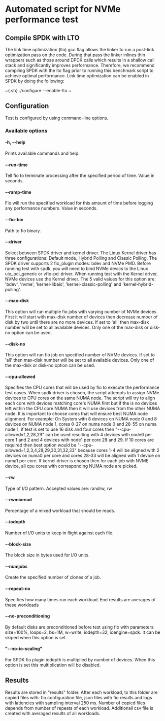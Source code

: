 # Automated script for NVMe performance test

## Compile SPDK with LTO

The link time optimization (lto) gcc flag allows the linker to run a post-link optimization pass on the code. During
that pass the linker inlines thin wrappers such as those around DPDK calls which results in a shallow call stack and
significantly improves performance. Therefore, we recommend compiling SPDK with the lto flag prior to running this
benchmark script to achieve optimal performance.
Link time optimization can be enabled in SPDK by doing the following:

~{.sh}
./configure --enable-lto
~

## Configuration

Test is configured by using command-line options.

### Available options

#### -h, --help

Prints available commands and help.

#### --run-time

Tell fio to terminate processing after the specified period of time. Value in seconds.

#### --ramp-time

Fio will run the specified workload for this amount of time before logging any performance numbers.
Value in seconds.

#### --fio-bin

Path to fio binary.

#### --driver

Select between SPDK driver and kernel driver. The Linux Kernel driver has three configurations:
Default mode, Hybrid Polling and Classic Polling. The SPDK driver supports 2 fio_plugin modes: bdev and NVMe PMD.
Before running test with spdk, you will need to bind NVMe devics to the Linux uio_pci_generic or vfio-pci driver.
When running test with the Kernel driver, NVMe devices use the Kernel driver. The 5 valid values for this option are:
'bdev', 'nvme', 'kernel-libaio', 'kernel-classic-polling' and 'kernel-hybrid-polling'.

#### --max-disk

This option will run multiple fio jobs with varying number of NVMe devices. First it will start with
max-disk number of devices then decrease number of disk by two until there are no more devices.
If set to 'all' then max-disk number will be set to all available devices.
Only one of the max-disk or disk-no option can be used.

#### --disk-no

This option will run fio job on specified number of NVMe devices. If set to 'all' then max-disk number
will be set to all available devices. Only one of the max-disk or disk-no option can be used.

#### --cpu-allowed

Specifies the CPU cores that will be used by fio to execute the performance test cases. When spdk driver is chosen,
the script attempts to assign NVMe devices to CPU cores on the same NUMA node. The script will try to align each
core with devices matching core's NUMA first but if the is no devices left within the CPU core NUMA then it will use
devices from the other NUMA node. It is important to choose cores that will ensure best NUMA node alignment. For example:
On System with 8 devices on NUMA node 0 and 8 devices on NUMA node 1, cores 0-27 on numa node 0 and 28-55
on numa node 1, if test is set to use 16 disk and four cores then "--cpu-allowed=1,2,28,29" can be used
resulting with 4 devices with node0 per core 1 and 2 and 4 devices with node1 per core 28 and 29. If 10 cores
are required then best option would be "--cpu-allowed=1,2,3,4,28,29,30,31,32,33" because cores 1-4 will be
aligned with 2 devices on numa0 per core and cores 28-33 will be aligned with 1 device on numa1 per core.
If kernel driver is chosen then for each job with NVME device, all cpu cores with corresponding NUMA node are picked.

#### --rw

Type of I/O pattern.  Accepted values are: randrw, rw

#### --rwmixread

Percentage of a mixed workload that should be reads.

#### --iodepth

Number of I/O units to keep in flight against each file.

#### --block-size

The block size in bytes used for I/O units.

#### --numjobs

Create the specified number of clones of a job.

#### --repeat-no

Specifies how many times run each workload. End results are averages of these workloads

#### --no-preconditioning

By default disks are preconditioned before test using fio with parameters: size=100%, loops=2, bs=1M, w=write,
iodepth=32, ioengine=spdk. It can be skiped when this option is set.

#### "--no-io-scaling"

For SPDK fio plugin iodepth is multiplied by number of devices. When this option is set this multiplication will be disabled.

## Results

Results are stored in "results" folder. After each workload, to this folder are copied files with:
fio configuration file, json files with fio results and logs with latiencies with sampling interval 250 ms.
Number of copied files depends from number of repeats of each workload. Additionall csv file is created with averaged
results of all workloads.
